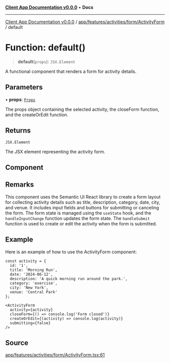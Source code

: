 [**Client App Documentation v0.0.0**](../../../../../../README.md) • **Docs**

***

[Client App Documentation v0.0.0](../../../../../../README.md) / [app/features/activities/form/ActivityForm](../README.md) / default

# Function: default()

> **default**(`props`): `JSX.Element`

A functional component that renders a form for activity details.

## Parameters

• **props**: [`Props`](../interfaces/Props.md)

The props object containing the selected activity, the closeForm function, and the createOrEdit function.

## Returns

`JSX.Element`

The JSX element representing the activity form.

## Component

## Remarks

This component uses the Semantic UI React library to create a form layout
for collecting activity details such as title, description, category, date, city, and venue.
It includes input fields and buttons for submitting or canceling the form.
The form state is managed using the `useState` hook, and the `handleInputChange` function updates the form state.
The `handleSubmit` function is used to create or edit the activity when the form is submitted.

## Example

Here is an example of how to use the ActivityForm component:
```tsx
const activity = {
  id: '1',
  title: 'Morning Run',
  date: '2024-06-12',
  description: 'A quick morning run around the park.',
  category: 'exercise',
  city: 'New York',
  venue: 'Central Park'
};

<ActivityForm
  activity={activity}
  closeForm={() => console.log('Form closed')}
  createOrEdit={(activity) => console.log(activity)}
  submitting={false}
/>
```

## Source

[app/features/activities/form/ActivityForm.tsx:61](https://github.com/jimmykurian/Reactivities/blob/94238eb6c3d18a67186dc39044f1c2ddc8ef9033/client-app/src/app/features/activities/form/ActivityForm.tsx#L61)
